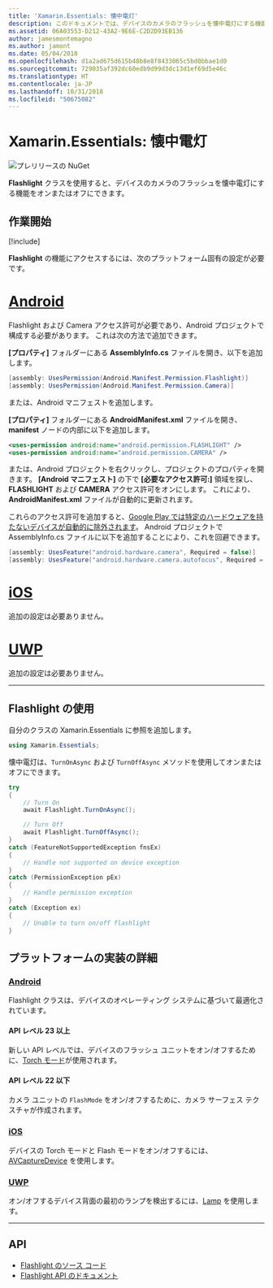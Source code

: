 ```yaml
---
title: 'Xamarin.Essentials: 懐中電灯'
description: このドキュメントでは、デバイスのカメラのフラッシュを懐中電灯にする機能をオンまたはオフにできる Xamarin.Essentials の Flashlight クラスについて説明します。
ms.assetid: 06A03553-D212-43A2-9E6E-C2D2D93EB136
author: jamesmontemagno
ms.author: jamont
ms.date: 05/04/2018
ms.openlocfilehash: d1a2ad675d615b48b8e8f8433065c5bd0bbae1d0
ms.sourcegitcommit: 729035af392dc60edb9d99d3dc13d1ef69d5e46c
ms.translationtype: HT
ms.contentlocale: ja-JP
ms.lasthandoff: 10/31/2018
ms.locfileid: "50675082"
---
```

# <a name="xamarinessentials-flashlight"></a>Xamarin.Essentials: 懐中電灯

![プレリリースの NuGet](~/media/shared/pre-release.png)

**Flashlight** クラスを使用すると、デバイスのカメラのフラッシュを懐中電灯にする機能をオンまたはオフにできます。

## <a name="get-started"></a>作業開始

[!include[](~/essentials/includes/get-started.md)]

**Flashlight** の機能にアクセスするには、次のプラットフォーム固有の設定が必要です。

# <a name="androidtabandroid"></a>[Android](#tab/android)

Flashlight および Camera アクセス許可が必要であり、Android プロジェクトで構成する必要があります。 これは次の方法で追加できます。

**[プロパティ]** フォルダーにある **AssemblyInfo.cs** ファイルを開き、以下を追加します。

```csharp
[assembly: UsesPermission(Android.Manifest.Permission.Flashlight)]
[assembly: UsesPermission(Android.Manifest.Permission.Camera)]
```

または、Android マニフェストを追加します。

**[プロパティ]** フォルダーにある **AndroidManifest.xml** ファイルを開き、**manifest** ノードの内部に以下を追加します。

```xml
<uses-permission android:name="android.permission.FLASHLIGHT" />
<uses-permission android:name="android.permission.CAMERA" />
```

または、Android プロジェクトを右クリックし、プロジェクトのプロパティを開きます。 **[Android マニフェスト]** の下で **[必要なアクセス許可:]** 領域を探し、**FLASHLIGHT** および **CAMERA** アクセス許可をオンにします。 これにより、**AndroidManifest.xml** ファイルが自動的に更新されます。

これらのアクセス許可を追加すると、[Google Play では特定のハードウェアを持たないデバイスが自動的に除外されます](http://developer.android.com/guide/topics/manifest/uses-feature-element.html#permissions-features)。 Android プロジェクトで AssemblyInfo.cs ファイルに以下を追加することにより、これを回避できます。

```csharp
[assembly: UsesFeature("android.hardware.camera", Required = false)]
[assembly: UsesFeature("android.hardware.camera.autofocus", Required = false)]
```

# <a name="iostabios"></a>[iOS](#tab/ios)

追加の設定は必要ありません。

# <a name="uwptabuwp"></a>[UWP](#tab/uwp)

追加の設定は必要ありません。

-----

## <a name="using-flashlight"></a>Flashlight の使用

自分のクラスの Xamarin.Essentials に参照を追加します。

```csharp
using Xamarin.Essentials;
```

懐中電灯は、`TurnOnAsync` および `TurnOffAsync` メソッドを使用してオンまたはオフにできます。

```csharp
try
{
    // Turn On
    await Flashlight.TurnOnAsync();

    // Turn Off
    await Flashlight.TurnOffAsync();
}
catch (FeatureNotSupportedException fnsEx)
{
    // Handle not supported on device exception
}
catch (PermissionException pEx)
{
    // Handle permission exception
}
catch (Exception ex)
{
    // Unable to turn on/off flashlight
}
```

## <a name="platform-implementation-specifics"></a>プラットフォームの実装の詳細

### <a name="androidtabandroid"></a>[Android](#tab/android)

Flashlight クラスは、デバイスのオペレーティング システムに基づいて最適化されています。

#### <a name="api-level-23-and-higher"></a>API レベル 23 以上

新しい API レベルでは、デバイスのフラッシュ ユニットをオン/オフするために、[Torch モード](https://developer.android.com/reference/android/hardware/camera2/CameraManager.html#setTorchMode)が使用されます。

#### <a name="api-level-22-and-lower"></a>API レベル 22 以下

カメラ ユニットの `FlashMode` をオン/オフするために、カメラ サーフェス テクスチャが作成されます。 

### <a name="iostabios"></a>[iOS](#tab/ios)

デバイスの Torch モードと Flash モードをオン/オフするには、[AVCaptureDevice](https://developer.xamarin.com/api/type/AVFoundation.AVCaptureDevice/) を使用します。

### <a name="uwptabuwp"></a>[UWP](#tab/uwp)

オン/オフするデバイス背面の最初のランプを検出するには、[Lamp](https://docs.microsoft.com/en-us/uwp/api/windows.devices.lights.lamp) を使用します。

-----

## <a name="api"></a>API

- [Flashlight のソース コード](https://github.com/xamarin/Essentials/tree/master/Xamarin.Essentials/Flashlight)
- [Flashlight API のドキュメント](xref:Xamarin.Essentials.Flashlight)
